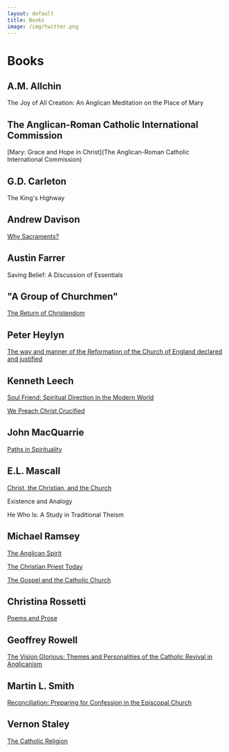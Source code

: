 ```yaml
---
layout: default
title: Books
image: /img/twitter.png
---
```

# Books

## A.M. Allchin
The Joy of All Creation: An Anglican Meditation on the Place of Mary

## The Anglican-Roman Catholic International Commission
[Mary: Grace and Hope in Christ](The Anglican-Roman Catholic International Commission)

## G.D. Carleton
The King's Highway

## Andrew Davison
[Why Sacraments?](https://bookshop.org/books/why-sacraments-9781498216937/9780281063925)

## Austin Farrer
Saving Belief: A Discussion of Essentials

## "A Group of Churchmen"
[The Return of Christendom](https://archive.org/details/returnofchristia00chesuoft/page/n7/mode/2up)

## Peter Heylyn
[The way and manner of the Reformation of the Church of England declared and justified](https://quod.lib.umich.edu/e/eebo/A43559.0001.001?view=toc)

## Kenneth Leech
[Soul Friend: Spiritual Direction in the Modern World](https://bookshop.org/books/soul-friend-spiritual-direction-in-the-modern-world/9780819218889)

[We Preach Christ Crucified](https://bookshop.org/books/we-preach-christ-crucified-9780898694994/9780898694994)

## John MacQuarrie
[Paths in Spirituality](https://bookshop.org/books/paths-in-spirituality/9780334012351)

## E.L. Mascall
[Christ, the Christian, and the Church](https://bookshop.org/books/christ-the-christian-and-the-church-a-study-of-the-incarnation-and-its-consequences/9781683070191)

Existence and Analogy

He Who Is: A Study in Traditional Theism

## Michael Ramsey
[The Anglican Spirit](https://bookshop.org/books/the-anglican-spirit-seabury-classics-9781596280045/9781596280045)

[The Christian Priest Today](https://bookshop.org/books/christian-priest-today-new-revised/9781610977937)

[The Gospel and the Catholic Church](https://bookshop.org/books/the-gospel-and-catholic-church/9781598563894)

## Christina Rossetti
[Poems and Prose](https://bookshop.org/books/poems-and-prose-9780192807151/9780192807151)

## Geoffrey Rowell
[The Vision Glorious: Themes and Personalities of the Catholic Revival in Anglicanism](https://bookshop.org/books/the-vision-glorious-themes-and-personalities-of-the-catholic-revival-in-anglicanism/9780198263326)

## Martin L. Smith
[Reconciliation: Preparing for Confession in the Episcopal Church](https://www.christianbook.com/reconciliation-preparing-confession-the-episcopal-church/martin-smith/9780936384306/pd/384301?event=ESRCN%7CM)

## Vernon Staley
[The Catholic Religion](https://bookshop.org/books/the-catholic-religion/9783945233160)

<!---
The Divine Milieu by Pierre Teillard de Chardin
Thoughts in Solitude by Thomas Merton
Foundations by Karl Rahner
The Laws of Ecclesiastical Polity by Richard Hooker
Prices Private by Lancelot Andrews
Anglo-Catholic in Religion: T.S. Elliot and Christianity by Barry Spurr
Tokens of Trust by Rowan Williams
The Love of Learning and the Desire for God by Jean Leclercq
Corpus Christi by E.L. Mascall
Signs of Life (40 Catholic Customs and their Biblical Roots) by Scott Hahn
Books about Anglo-Catholic History

Walsingham Way by Colin Stephenson
Anglo-Catholicism by Sheila Kaye-Smith
The Vision Glorious by Geoffrey Rowell
The Ecclesiastical History of the English People by Bede
Books about liturgy, or prayer books

The Parson’s Handbook by Percy Dearmer
The Mass of the Roman Rite by Joseph A. Jungmann, S.J.
Saint Augustine’s Prayer Book by David Cobb and Derek Olsen
The Ritual Reason Why by Charles Walker and Thomas Ball
Ritual Notes by E.C.R. Lamburn
The Ceremonies of the Roman Rite Described by Adrian Fortescue
The Anglican Missal
Books mostly for fun

The Towers of Trebizond by Rose Macaulay
Merrily on High by Colin Stephenson
Absolute Truths by Susan Howatch
At Home in Mitford by Jan Karon
The Screwtape Letters by C.S. Lewis
A Glass of Blessings by Barbara Pym
--->
